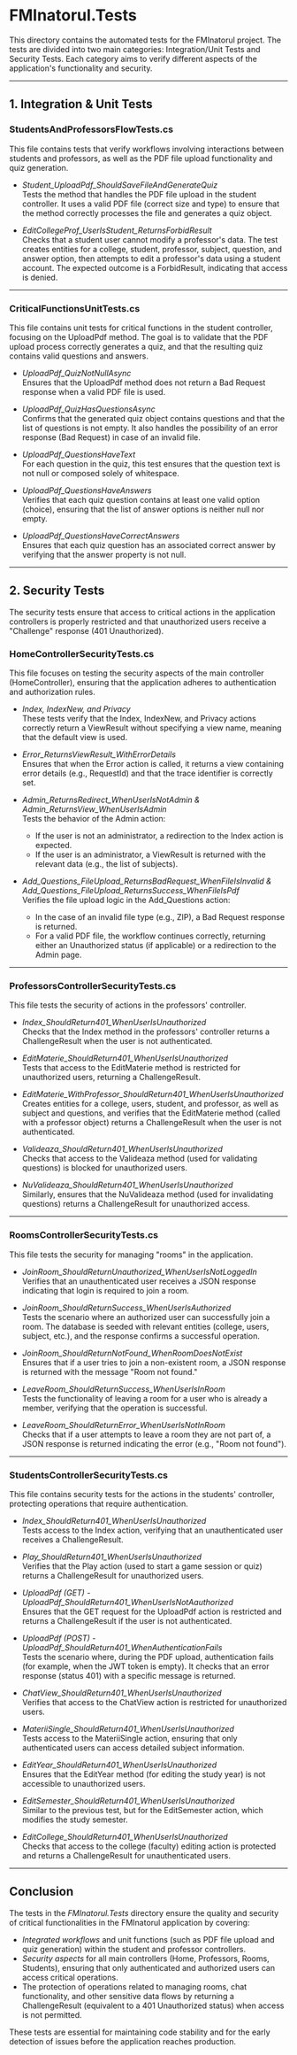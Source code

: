 # FMInatorul.Tests

This directory contains the automated tests for the FMInatorul project. The tests are divided into two main categories: Integration/Unit Tests and Security Tests. Each category aims to verify different aspects of the application's functionality and security.

---

## 1. Integration & Unit Tests

### StudentsAndProfessorsFlowTests.cs

This file contains tests that verify workflows involving interactions between students and professors, as well as the PDF file upload functionality and quiz generation.

- *Student_UploadPdf_ShouldSaveFileAndGenerateQuiz*  
  Tests the method that handles the PDF file upload in the student controller. It uses a valid PDF file (correct size and type) to ensure that the method correctly processes the file and generates a quiz object.

- *EditCollegeProf_UserIsStudent_ReturnsForbidResult*  
  Checks that a student user cannot modify a professor's data. The test creates entities for a college, student, professor, subject, question, and answer option, then attempts to edit a professor's data using a student account. The expected outcome is a ForbidResult, indicating that access is denied.

---

### CriticalFunctionsUnitTests.cs

This file contains unit tests for critical functions in the student controller, focusing on the UploadPdf method. The goal is to validate that the PDF upload process correctly generates a quiz, and that the resulting quiz contains valid questions and answers.

- *UploadPdf_QuizNotNullAsync*  
  Ensures that the UploadPdf method does not return a Bad Request response when a valid PDF file is used.

- *UploadPdf_QuizHasQuestionsAsync*  
  Confirms that the generated quiz object contains questions and that the list of questions is not empty. It also handles the possibility of an error response (Bad Request) in case of an invalid file.

- *UploadPdf_QuestionsHaveText*  
  For each question in the quiz, this test ensures that the question text is not null or composed solely of whitespace.

- *UploadPdf_QuestionsHaveAnswers*  
  Verifies that each quiz question contains at least one valid option (choice), ensuring that the list of answer options is neither null nor empty.

- *UploadPdf_QuestionsHaveCorrectAnswers*  
  Ensures that each quiz question has an associated correct answer by verifying that the answer property is not null.

---

## 2. Security Tests

The security tests ensure that access to critical actions in the application controllers is properly restricted and that unauthorized users receive a "Challenge" response (401 Unauthorized).

### HomeControllerSecurityTests.cs

This file focuses on testing the security aspects of the main controller (HomeController), ensuring that the application adheres to authentication and authorization rules.

- *Index, IndexNew, and Privacy*  
  These tests verify that the Index, IndexNew, and Privacy actions correctly return a ViewResult without specifying a view name, meaning that the default view is used.

- *Error_ReturnsViewResult_WithErrorDetails*  
  Ensures that when the Error action is called, it returns a view containing error details (e.g., RequestId) and that the trace identifier is correctly set.

- *Admin_ReturnsRedirect_WhenUserIsNotAdmin & Admin_ReturnsView_WhenUserIsAdmin*  
  Tests the behavior of the Admin action:
  - If the user is not an administrator, a redirection to the Index action is expected.
  - If the user is an administrator, a ViewResult is returned with the relevant data (e.g., the list of subjects).

- *Add_Questions_FileUpload_ReturnsBadRequest_WhenFileIsInvalid & Add_Questions_FileUpload_ReturnsSuccess_WhenFileIsPdf*  
  Verifies the file upload logic in the Add_Questions action:
  - In the case of an invalid file type (e.g., ZIP), a Bad Request response is returned.
  - For a valid PDF file, the workflow continues correctly, returning either an Unauthorized status (if applicable) or a redirection to the Admin page.

---

### ProfessorsControllerSecurityTests.cs

This file tests the security of actions in the professors' controller.

- *Index_ShouldReturn401_WhenUserIsUnauthorized*  
  Checks that the Index method in the professors' controller returns a ChallengeResult when the user is not authenticated.

- *EditMaterie_ShouldReturn401_WhenUserIsUnauthorized*  
  Tests that access to the EditMaterie method is restricted for unauthorized users, returning a ChallengeResult.

- *EditMaterie_WithProfessor_ShouldReturn401_WhenUserIsUnauthorized*  
  Creates entities for a college, users, student, and professor, as well as subject and questions, and verifies that the EditMaterie method (called with a professor object) returns a ChallengeResult when the user is not authenticated.

- *Valideaza_ShouldReturn401_WhenUserIsUnauthorized*  
  Checks that access to the Valideaza method (used for validating questions) is blocked for unauthorized users.

- *NuValideaza_ShouldReturn401_WhenUserIsUnauthorized*  
  Similarly, ensures that the NuValideaza method (used for invalidating questions) returns a ChallengeResult for unauthorized access.

---

### RoomsControllerSecurityTests.cs

This file tests the security for managing "rooms" in the application.

- *JoinRoom_ShouldReturnUnauthorized_WhenUserIsNotLoggedIn*  
  Verifies that an unauthenticated user receives a JSON response indicating that login is required to join a room.

- *JoinRoom_ShouldReturnSuccess_WhenUserIsAuthorized*  
  Tests the scenario where an authorized user can successfully join a room. The database is seeded with relevant entities (college, users, subject, etc.), and the response confirms a successful operation.

- *JoinRoom_ShouldReturnNotFound_WhenRoomDoesNotExist*  
  Ensures that if a user tries to join a non-existent room, a JSON response is returned with the message "Room not found."

- *LeaveRoom_ShouldReturnSuccess_WhenUserIsInRoom*  
  Tests the functionality of leaving a room for a user who is already a member, verifying that the operation is successful.

- *LeaveRoom_ShouldReturnError_WhenUserIsNotInRoom*  
  Checks that if a user attempts to leave a room they are not part of, a JSON response is returned indicating the error (e.g., "Room not found").

---

### StudentsControllerSecurityTests.cs

This file contains security tests for the actions in the students' controller, protecting operations that require authentication.

- *Index_ShouldReturn401_WhenUserIsUnauthorized*  
  Tests access to the Index action, verifying that an unauthenticated user receives a ChallengeResult.

- *Play_ShouldReturn401_WhenUserIsUnauthorized*  
  Verifies that the Play action (used to start a game session or quiz) returns a ChallengeResult for unauthorized users.

- *UploadPdf (GET) - UploadPdf_ShouldReturn401_WhenUserIsNotAauthorized*  
  Ensures that the GET request for the UploadPdf action is restricted and returns a ChallengeResult if the user is not authenticated.

- *UploadPdf (POST) - UploadPdf_ShouldReturn401_WhenAuthenticationFails*  
  Tests the scenario where, during the PDF upload, authentication fails (for example, when the JWT token is empty). It checks that an error response (status 401) with a specific message is returned.

- *ChatView_ShouldReturn401_WhenUserIsUnauthorized*  
  Verifies that access to the ChatView action is restricted for unauthorized users.

- *MateriiSingle_ShouldReturn401_WhenUserIsUnauthorized*  
  Tests access to the MateriiSingle action, ensuring that only authenticated users can access detailed subject information.

- *EditYear_ShouldReturn401_WhenUserIsUnauthorized*  
  Ensures that the EditYear method (for editing the study year) is not accessible to unauthorized users.

- *EditSemester_ShouldReturn401_WhenUserIsUnauthorized*  
  Similar to the previous test, but for the EditSemester action, which modifies the study semester.

- *EditCollege_ShouldReturn401_WhenUserIsUnauthorized*  
  Checks that access to the college (faculty) editing action is protected and returns a ChallengeResult for unauthenticated users.

---

## Conclusion

The tests in the *FMInatorul.Tests* directory ensure the quality and security of critical functionalities in the FMInatorul application by covering:

- *Integrated workflows* and unit functions (such as PDF file upload and quiz generation) within the student and professor controllers.
- *Security aspects* for all main controllers (Home, Professors, Rooms, Students), ensuring that only authenticated and authorized users can access critical operations.
- The protection of operations related to managing rooms, chat functionality, and other sensitive data flows by returning a ChallengeResult (equivalent to a 401 Unauthorized status) when access is not permitted.

These tests are essential for maintaining code stability and for the early detection of issues before the application reaches production.
